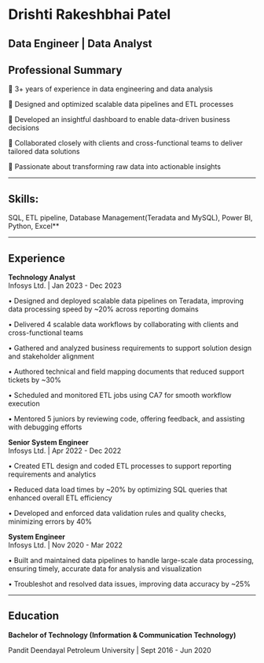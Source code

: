 # Drishti Rakeshbhai Patel

**Data Engineer | Data Analyst**
---
## Professional Summary

🔹 3+ years of experience in data engineering and data analysis

🔹 Designed and optimized scalable data pipelines and ETL processes

🔹 Developed an insightful dashboard to enable data-driven business decisions

🔹 Collaborated closely with clients and cross-functional teams to deliver tailored data solutions

🔹 Passionate about transforming raw data into actionable insights  

---
## Skills:

SQL, ETL pipeline, Database Management(Teradata and MySQL), Power BI, Python, Excel**

---
## Experience

**Technology Analyst**  
Infosys Ltd. | Jan 2023 - Dec 2023  

•	Designed and deployed scalable data pipelines on Teradata, improving data processing speed by ~20% across reporting domains

•	Delivered 4 scalable data workflows by collaborating with clients and cross-functional teams 

•	Gathered and analyzed business requirements to support solution design and stakeholder alignment

•	Authored technical and field mapping documents that reduced support tickets by ~30%

•	Scheduled and monitored ETL jobs using CA7 for smooth workflow execution

•	Mentored 5 juniors by reviewing code, offering feedback, and assisting with debugging efforts

 
**Senior System Engineer**  
Infosys Ltd. | Apr 2022 - Dec 2022  

•	Created ETL design and coded ETL processes to support reporting requirements and analytics

•	Reduced data load times by ~20% by optimizing SQL queries that enhanced overall ETL efficiency

•	Developed and enforced data validation rules and quality checks, minimizing errors by 40%

 **System Engineer**  
Infosys Ltd. | Nov 2020 - Mar 2022  

•	Built and maintained data pipelines to handle large-scale data processing, ensuring timely, accurate data for analysis and visualization

•	Troubleshot and resolved data issues, improving data accuracy by ~25% 

---
## Education

**Bachelor of Technology (Information & Communication Technology)**

Pandit Deendayal Petroleum University | Sept 2016 - Jun 2020

<!--
**Drishti-Patel-98/Drishti-Patel-98** is a ✨ _special_ ✨ repository because its `README.md` (this file) appears on your GitHub profile.

Here are some ideas to get you started:

- 🔭 I’m currently working on ...
- 🌱 I’m currently learning ...
- 👯 I’m looking to collaborate on ...
- 🤔 I’m looking for help with ...
- 💬 Ask me about ...
- 📫 How to reach me: ...
- 😄 Pronouns: ...
- ⚡ Fun fact: ...
-->
